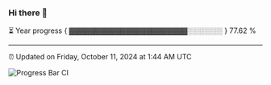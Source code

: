 ### Hi there 👋

⏳ Year progress { ▓▓▓▓▓▓▓▓▓▓▓▓▓▓▓▓▓▓▓▓▓▓▓░░░░░░░ } 77.62 %

---

⏰ Updated on Friday, October 11, 2024 at 1:44 AM UTC

![Progress Bar CI](https://github.com/arthurbuhl/arthurbuhl/workflows/Progress%20Bar%20CI/badge.svg)
